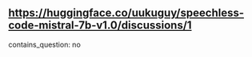 ## https://huggingface.co/uukuguy/speechless-code-mistral-7b-v1.0/discussions/1

contains_question: no